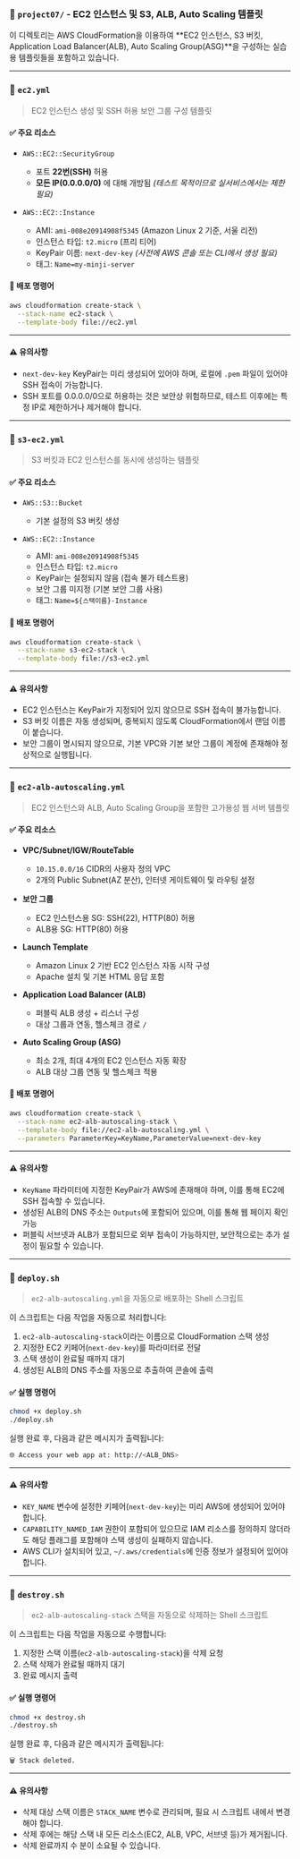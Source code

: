 ### 📁 `project07/` - EC2 인스턴스 및 S3, ALB, Auto Scaling 템플릿

이 디렉토리는 AWS CloudFormation을 이용하여 \*\*EC2 인스턴스, S3 버킷, Application Load Balancer(ALB), Auto Scaling Group(ASG)\*\*을 구성하는 실습용 템플릿들을 포함하고 있습니다.

---

### 📄 `ec2.yml`

> EC2 인스턴스 생성 및 SSH 허용 보안 그룹 구성 템플릿

#### ✅ 주요 리소스

* `AWS::EC2::SecurityGroup`

    * 포트 **22번(SSH)** 허용
    * **모든 IP(0.0.0.0/0)** 에 대해 개방됨 *(테스트 목적이므로 실서비스에서는 제한 필요)*

* `AWS::EC2::Instance`

    * AMI: `ami-008e20914908f5345` (Amazon Linux 2 기준, 서울 리전)
    * 인스턴스 타입: `t2.micro` (프리 티어)
    * KeyPair 이름: `next-dev-key` *(사전에 AWS 콘솔 또는 CLI에서 생성 필요)*
    * 태그: `Name=my-minji-server`

#### 🚀 배포 명령어

```bash
aws cloudformation create-stack \
  --stack-name ec2-stack \
  --template-body file://ec2.yml
```

---

#### ⚠️ 유의사항

* `next-dev-key` KeyPair는 미리 생성되어 있어야 하며, 로컬에 `.pem` 파일이 있어야 SSH 접속이 가능합니다.
* SSH 포트를 0.0.0.0/0으로 허용하는 것은 보안상 위험하므로, 테스트 이후에는 특정 IP로 제한하거나 제거해야 합니다.

---

### 📄 `s3-ec2.yml`

> S3 버킷과 EC2 인스턴스를 동시에 생성하는 템플릿

#### ✅ 주요 리소스

* `AWS::S3::Bucket`

    * 기본 설정의 S3 버킷 생성

* `AWS::EC2::Instance`

    * AMI: `ami-008e20914908f5345`
    * 인스턴스 타입: `t2.micro`
    * KeyPair는 설정되지 않음 (접속 불가 테스트용)
    * 보안 그룹 미지정 (기본 보안 그룹 사용)
    * 태그: `Name=${스택이름}-Instance`

#### 🚀 배포 명령어

```bash
aws cloudformation create-stack \
  --stack-name s3-ec2-stack \
  --template-body file://s3-ec2.yml
```

---

#### ⚠️ 유의사항

* EC2 인스턴스는 KeyPair가 지정되어 있지 않으므로 SSH 접속이 불가능합니다.
* S3 버킷 이름은 자동 생성되며, 중복되지 않도록 CloudFormation에서 랜덤 이름이 붙습니다.
* 보안 그룹이 명시되지 않으므로, 기본 VPC와 기본 보안 그룹이 계정에 존재해야 정상적으로 실행됩니다.

---

### 📄 `ec2-alb-autoscaling.yml`

> EC2 인스턴스와 ALB, Auto Scaling Group을 포함한 고가용성 웹 서버 템플릿

#### ✅ 주요 리소스

* **VPC/Subnet/IGW/RouteTable**

    * `10.15.0.0/16` CIDR의 사용자 정의 VPC
    * 2개의 Public Subnet(AZ 분산), 인터넷 게이트웨이 및 라우팅 설정

* **보안 그룹**

    * EC2 인스턴스용 SG: SSH(22), HTTP(80) 허용
    * ALB용 SG: HTTP(80) 허용

* **Launch Template**

    * Amazon Linux 2 기반 EC2 인스턴스 자동 시작 구성
    * Apache 설치 및 기본 HTML 응답 포함

* **Application Load Balancer (ALB)**

    * 퍼블릭 ALB 생성 + 리스너 구성
    * 대상 그룹과 연동, 헬스체크 경로 `/`

* **Auto Scaling Group (ASG)**

    * 최소 2개, 최대 4개의 EC2 인스턴스 자동 확장
    * ALB 대상 그룹 연동 및 헬스체크 적용

#### 🚀 배포 명령어

```bash
aws cloudformation create-stack \
  --stack-name ec2-alb-autoscaling-stack \
  --template-body file://ec2-alb-autoscaling.yml \
  --parameters ParameterKey=KeyName,ParameterValue=next-dev-key
```

---

#### ⚠️ 유의사항

* `KeyName` 파라미터에 지정한 KeyPair가 AWS에 존재해야 하며, 이를 통해 EC2에 SSH 접속할 수 있습니다.
* 생성된 ALB의 DNS 주소는 `Outputs`에 포함되어 있으며, 이를 통해 웹 페이지 확인 가능
* 퍼블릭 서브넷과 ALB가 포함되므로 외부 접속이 가능하지만, 보안적으로는 추가 설정이 필요할 수 있습니다.

---

### 📄 `deploy.sh`

> `ec2-alb-autoscaling.yml`을 자동으로 배포하는 Shell 스크립트

이 스크립트는 다음 작업을 자동으로 처리합니다:

1. `ec2-alb-autoscaling-stack`이라는 이름으로 CloudFormation 스택 생성
2. 지정한 EC2 키페어(`next-dev-key`)를 파라미터로 전달
3. 스택 생성이 완료될 때까지 대기
4. 생성된 ALB의 DNS 주소를 자동으로 추출하여 콘솔에 출력

#### ✅ 실행 명령어

```bash
chmod +x deploy.sh
./deploy.sh
```

실행 완료 후, 다음과 같은 메시지가 출력됩니다:

```bash
🌐 Access your web app at: http://<ALB_DNS>
```

---

#### ⚠️ 유의사항

* `KEY_NAME` 변수에 설정한 키페어(`next-dev-key`)는 미리 AWS에 생성되어 있어야 합니다.
* `CAPABILITY_NAMED_IAM` 권한이 포함되어 있으므로 IAM 리소스를 정의하지 않더라도 해당 플래그를 포함해야 스택 생성이 실패하지 않습니다.
* AWS CLI가 설치되어 있고, `~/.aws/credentials`에 인증 정보가 설정되어 있어야 합니다.

---

### 📄 `destroy.sh`

> `ec2-alb-autoscaling-stack` 스택을 자동으로 삭제하는 Shell 스크립트

이 스크립트는 다음 작업을 자동으로 수행합니다:

1. 지정한 스택 이름(`ec2-alb-autoscaling-stack`)을 삭제 요청
2. 스택 삭제가 완료될 때까지 대기
3. 완료 메시지 출력

#### ✅ 실행 명령어

```bash
chmod +x destroy.sh
./destroy.sh
```

실행 완료 후, 다음과 같은 메시지가 출력됩니다:

```bash
🗑️ Stack deleted.
```

---

#### ⚠️ 유의사항

* 삭제 대상 스택 이름은 `STACK_NAME` 변수로 관리되며, 필요 시 스크립트 내에서 변경해야 합니다.
* 삭제 후에는 해당 스택 내 모든 리소스(EC2, ALB, VPC, 서브넷 등)가 제거됩니다.
* 삭제 완료까지 수 분이 소요될 수 있습니다.